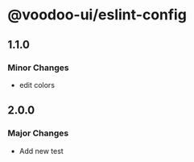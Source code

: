 # @voodoo-ui/eslint-config

## 1.1.0

### Minor Changes

- edit colors

## 2.0.0

### Major Changes

- Add new test
